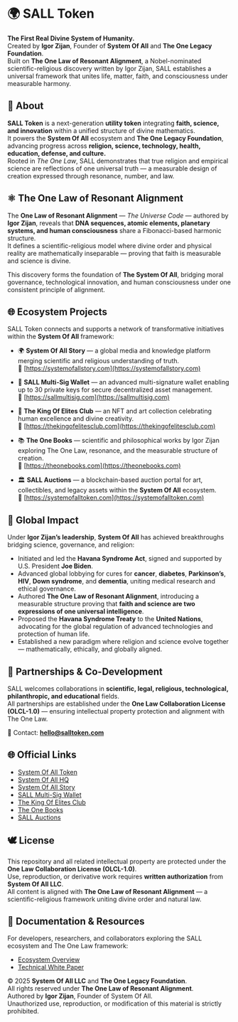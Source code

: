 # 🌍 SALL Token

**The First Real Divine System of Humanity.**  
Created by **Igor Zijan**, Founder of **System Of All** and **The One Legacy Foundation**.  
Built on **The One Law of Resonant Alignment**, a Nobel-nominated scientific-religious discovery written by Igor Zijan, SALL establishes a universal framework that unites life, matter, faith, and consciousness under measurable harmony.



## 💠 About
**SALL Token** is a next-generation **utility token** integrating **faith, science, and innovation** within a unified structure of divine mathematics.  
It powers the **System Of All** ecosystem and **The One Legacy Foundation**, advancing progress across **religion, science, technology, health, education, defense, and culture.**  
Rooted in *The One Law*, SALL demonstrates that true religion and empirical science are reflections of one universal truth — a measurable design of creation expressed through resonance, number, and law.



## ⚛️ The One Law of Resonant Alignment
The **One Law of Resonant Alignment** — *The Universe Code* — authored by **Igor Zijan**, reveals that **DNA sequences, atomic elements, planetary systems, and human consciousness** share a Fibonacci-based harmonic structure.  
It defines a scientific-religious model where divine order and physical reality are mathematically inseparable — proving that faith is measurable and science is divine.

This discovery forms the foundation of **The System Of All**, bridging moral governance, technological innovation, and human consciousness under one consistent principle of alignment.



## 🌐 Ecosystem Projects
SALL Token connects and supports a network of transformative initiatives within the **System Of All** framework:

- 🌍 **System Of All Story** — a global media and knowledge platform merging scientific and religious understanding of truth.  
  🔗 [https://systemofallstory.com](https://systemofallstory.com)

- 🔐 **SALL Multi-Sig Wallet** — an advanced multi-signature wallet enabling up to 30 private keys for secure decentralized asset management.  
  🔗 [https://sallmultisig.com](https://sallmultisig.com)

- 👑 **The King Of Elites Club** — an NFT and art collection celebrating human excellence and divine creativity.  
  🔗 [https://thekingofelitesclub.com](https://thekingofelitesclub.com)

- 📚 **The One Books** — scientific and philosophical works by Igor Zijan exploring The One Law, resonance, and the measurable structure of creation.  
  🔗 [https://theonebooks.com](https://theonebooks.com)

- 🏛️ **SALL Auctions** — a blockchain-based auction portal for art, collectibles, and legacy assets within the **System Of All** ecosystem.  
  🔗 [https://systemofalltoken.com](https://systemofalltoken.com)



## 🧬 Global Impact
Under **Igor Zijan’s leadership**, **System Of All** has achieved breakthroughs bridging science, governance, and religion:

- Initiated and led the **Havana Syndrome Act**, signed and supported by U.S. President **Joe Biden**.  
- Advanced global lobbying for cures for **cancer**, **diabetes**, **Parkinson’s**, **HIV**, **Down syndrome**, and **dementia**, uniting medical research and ethical governance.  
- Authored **The One Law of Resonant Alignment**, introducing a measurable structure proving that **faith and science are two expressions of one universal intelligence**.  
- Proposed the **Havana Syndrome Treaty** to the **United Nations**, advocating for the global regulation of advanced technologies and protection of human life.  
- Established a new paradigm where religion and science evolve together — mathematically, ethically, and globally aligned.



## 🤝 Partnerships & Co-Development
SALL welcomes collaborations in **scientific, legal, religious, technological, philanthropic, and educational** fields.  
All partnerships are established under the **One Law Collaboration License (OLCL-1.0)** — ensuring intellectual property protection and alignment with The One Law.  

📩 Contact: **hello@salltoken.com**



## 🌐 Official Links
- [System Of All Token](https://systemofalltoken.com)  
- [System Of All HQ](https://systemofall.com)  
- [System Of All Story](https://systemofallstory.com)  
- [SALL Multi-Sig Wallet](https://sallmultisig.com)  
- [The King Of Elites Club](https://thekingofelitesclub.com)  
- [The One Books](https://theonebooks.com)  
- [SALL Auctions](https://systemofalltoken.com)



## 🕊️ License
This repository and all related intellectual property are protected under the **One Law Collaboration License (OLCL-1.0)**.  
Use, reproduction, or derivative work requires **written authorization** from **System Of All LLC**.  
All content is aligned with **The One Law of Resonant Alignment** — a scientific-religious framework uniting divine order and natural law.


## 📘 Documentation & Resources
For developers, researchers, and collaborators exploring the SALL ecosystem and The One Law framework:
- [Ecosystem Overview](ecosystem/README.md)
- [Technical White Paper](docs/WhitePaper.md)


© 2025 **System Of All LLC** and **The One Legacy Foundation**.  
All rights reserved under **The One Law of Resonant Alignment**.  
Authored by **Igor Zijan**, Founder of System Of All.  
Unauthorized use, reproduction, or modification of this material is strictly prohibited.

